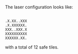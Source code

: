 The laser configuration looks like:

<br><code>.X.XX..XXX</code><br><code>.X.XXXXXX.</code><br><code>XXX..XXX.X</code><br><code>XXXXXXXXXX</code><br><code>XXXXXX.XX.</code><br>

with a total of 12 safe tiles.